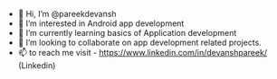 - 👋 Hi, I’m @pareekdevansh
- 👀 I’m interested in Android app development
- 🌱 I’m currently learning basics of Application development
- 💞️ I’m looking to collaborate on app development related projects.
- 📫 to reach me visit - https://www.linkedin.com/in/devanshpareek/  (Linkedin) 
 

